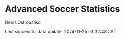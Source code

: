 # Advanced Soccer Statistics
Denis Ostroushko

<!-- gfm -->

Last successful data update: 2024-11-25 03:32:48 CST
